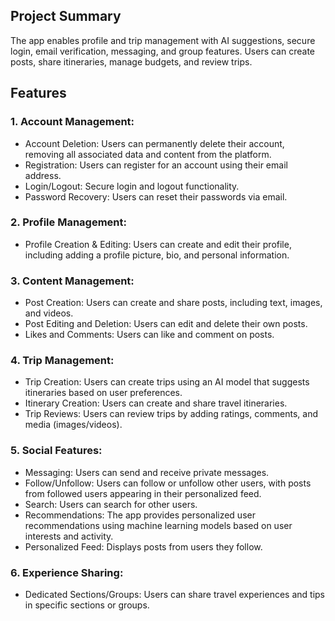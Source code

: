 ## Project Summary

The app enables profile and trip management with AI suggestions, secure login, email verification, messaging, and group
features. Users can create posts, share itineraries, manage budgets, and review trips.

## Features

### 1. Account Management:

* Account Deletion: Users can permanently delete their account, removing all associated data and content from the platform.
* Registration: Users can register for an account using their email address.
* Login/Logout: Secure login and logout functionality.
* Password Recovery: Users can reset their passwords via email.

### 2. Profile Management:

* Profile Creation & Editing: Users can create and edit their profile, including adding a profile picture, bio, and personal information.

### 3. Content Management:

* Post Creation: Users can create and share posts, including text, images, and videos.
* Post Editing and Deletion: Users can edit and delete their own posts.
* Likes and Comments: Users can like and comment on posts.

### 4. Trip Management:

* Trip Creation: Users can create trips using an AI model that suggests itineraries based on user preferences.
* Itinerary Creation: Users can create and share travel itineraries.
* Trip Reviews: Users can review trips by adding ratings, comments, and media (images/videos).

### 5. Social Features:

* Messaging: Users can send and receive private messages.
* Follow/Unfollow: Users can follow or unfollow other users, with posts from followed users appearing in their personalized feed.
* Search: Users can search for other users.
* Recommendations: The app provides personalized user recommendations using machine learning models based on user interests and activity.
* Personalized Feed: Displays posts from users they follow.

### 6. Experience Sharing:

* Dedicated Sections/Groups: Users can share travel experiences and tips in specific sections or groups.
